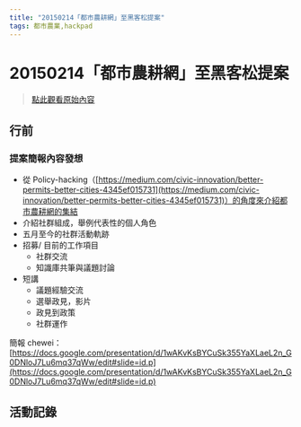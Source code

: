 ```yaml
---
title: "20150214「都市農耕網」至黑客松提案"
tags: 都市農業,hackpad
---
```


# 20150214「都市農耕網」至黑客松提案

> [點此觀看原始內容](https://g0v.hackpad.tw/ZTEhFU4GWus)


## 行前


### 提案簡報內容發想

- 從 Policy-hacking（[https://medium.com/civic-innovation/better-permits-better-cities-4345ef015731](https://medium.com/civic-innovation/better-permits-better-cities-4345ef015731)）的角度來介紹都市農耕網的集結
- 介紹社群組成，舉例代表性的個人角色
- 五月至今的社群活動軌跡
- 招募/ 目前的工作項目
    - 社群交流
    - 知識庫共筆與議題討論
- 短講
    - 議題經驗交流
    - 選舉政見，影片
    - 政見到政策
    - 社群運作

簡報 chewei：
[https://docs.google.com/presentation/d/1wAKvKsBYCuSk355YaXLaeL2n_G0DNloJ7Lu6mq37qWw/edit#slide=id.p](https://docs.google.com/presentation/d/1wAKvKsBYCuSk355YaXLaeL2n_G0DNloJ7Lu6mq37qWw/edit#slide=id.p)

## 活動記錄




